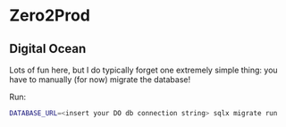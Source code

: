 # Zero2Prod

## Digital Ocean

Lots of fun here, but I do typically forget one extremely simple thing: you have to manually (for now) migrate the database!

Run: 

``` sh
DATABASE_URL=<insert your DO db connection string> sqlx migrate run
```
